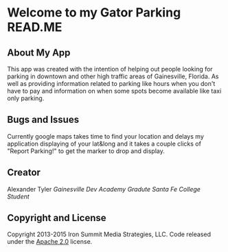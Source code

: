 # Welcome to my Gator Parking READ.ME

## About My App
This app was created with the intention of helping out people looking for parking in downtown and other high traffic areas of Gainesville, Florida. As well as providing information related to parking like hours when you don't have to pay and information on when some spots become available like taxi only parking.

## Bugs and Issues
Currently google maps takes time to find your location and delays my application displaying of your lat&long and it takes a couple clicks of "Report Parking!" to get the marker to drop and display. 

## Creator
Alexander Tyler
*Gainesville Dev Academy Gradute 
Santa Fe College Student*


## Copyright and License

Copyright 2013-2015 Iron Summit Media Strategies, LLC. Code released under the [Apache 2.0](https://github.com/IronSummitMedia/startbootstrap-stylish-portfolio/blob/gh-pages/LICENSE) license.
